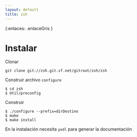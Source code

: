 ```yaml
---
layout: default
title: zsh
---
```


{:enlaces: .enlaceGris }  

# Instalar

Clonar 

	git clone git://zsh.git.sf.net/gitroot/zsh/zsh

Construir archivo `configure` 

	$ cd zsh
	$ Util/preconfig 

Construir 

	$ ./configure --prefix=dirDestino
	$ make 
	$ make install

En la instalación necesita `yodl` para generar la documentación
